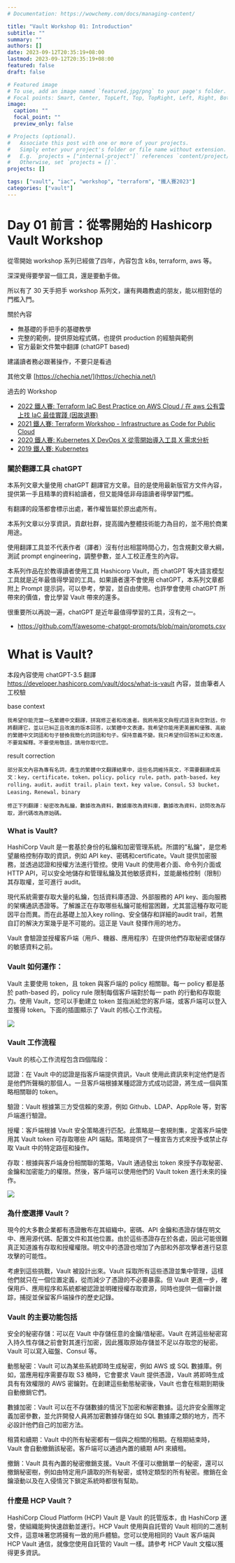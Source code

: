 ```yaml
---
# Documentation: https://wowchemy.com/docs/managing-content/

title: "Vault Workshop 01: Introduction"
subtitle: ""
summary: ""
authors: []
date: 2023-09-12T20:35:19+08:00
lastmod: 2023-09-12T20:35:19+08:00
featured: false
draft: false

# Featured image
# To use, add an image named `featured.jpg/png` to your page's folder.
# Focal points: Smart, Center, TopLeft, Top, TopRight, Left, Right, BottomLeft, Bottom, BottomRight.
image:
  caption: ""
  focal_point: ""
  preview_only: false

# Projects (optional).
#   Associate this post with one or more of your projects.
#   Simply enter your project's folder or file name without extension.
#   E.g. `projects = ["internal-project"]` references `content/project/deep-learning/index.md`.
#   Otherwise, set `projects = []`.
projects: []

tags: ["vault", "iac", "workshop", "terraform", "鐵人賽2023"]
categories: ["vault"]
---
```


# Day 01 前言：從零開始的 Hashicorp Vault Workshop

從零開始 workshop 系列已經做了四年，內容包含 k8s, terraform, aws 等。

深深覺得要學習一個工具，還是要動手做。

所以有了 30 天手把手 workshop 系列文，讓有興趣教處的朋友，能以相對低的門檻入門。

關於內容

- 無基礎的手把手的基礎教學
- 完整的範例，提供原始程式碼，也提供 production 的經驗與範例
- 官方最新文件繁中翻譯 (chatGPT based)

建議讀者務必跟著操作，不要只是看過

其他文章 [https://chechia.net/](https://chechia.net/)

過去的 Workshop 

- [2022 鐵人賽: Terraform IaC Best Practice on AWS Cloud / 在 aws 公有雲上找 IaC 最佳實踐 (因故退賽)](https://chechia.net/zh-hant/tag/%E9%90%B5%E4%BA%BA%E8%B3%BD2022/)
- [2021 鐵人賽: Terraform Workshop - Infrastructure as Code for Public Cloud](https://ithelp.ithome.com.tw/users/20120327/ironman/4057)
- [2020 鐵人賽: Kubernetes X DevOps X 從零開始導入工具 X 需求分析](https://chechia.net/zh-hant/tag/%E9%90%B5%E4%BA%BA%E8%B3%BD2020/)
- [2019 鐵人賽: Kubernetes](https://chechia.net/zh-hant/tag/%E9%90%B5%E4%BA%BA%E8%B3%BD2019/)

### 關於翻譯工具 chatGPT

本系列文章大量使用 chatGPT 翻譯官方文章。目的是使用最新版官方文件內容，提供第一手且精準的資料給讀者，但又能降低非母語讀者得學習門檻。

有翻譯的段落都會標示出處，著作權皆屬於原出處所有。

本系列文章以分享資訊，貢獻社群，提高國內整體技術能力為目的，並不用於商業用途。

使用翻譯工具並不代表作者（譯者）沒有付出相當時間心力，包含規劃文章大綱，測試 prompt engineering，調整參數，並人工校正產生的內容。

本系列作品在於教導讀者使用工具 Hashicorp Vault，而 chatGPT 等大語言模型工具就是近年最值得學習的工具。如果讀者還不會使用 chatGPT，本系列文章都附上 Prompt 提示詞，可以參考，學習，並自由使用。也許學會使用 chatGPT 所帶來的價值，會比學習 Vault 帶來的還多。

很重要所以再說一遍，chatGPT 是近年最值得學習的工具，沒有之一。

- https://github.com/f/awesome-chatgpt-prompts/blob/main/prompts.csv

# What is Vault?

本段內容使用 chatGPT-3.5 翻譯 https://developer.hashicorp.com/vault/docs/what-is-vault 內容，並由筆者人工校驗

base context
```
我希望你能充當一名繁體中文翻譯，拼寫修正者和改進者。我將用英文與程式語言與您對話，你將翻譯它，並以已糾正且改進的版本回答，以繁體中文表達。我希望你能用更美麗和優雅、高級的繁體中文詞語和句子替換我簡化的詞語和句子。保持意義不變。我只希望你回答糾正和改進，不要寫解釋。不要使用敬語，請用你取代您。
```

result correction
```
部分英文內容為專有名詞，產生的繁體中文翻譯結果中，這些名詞維持英文，不需要翻譯成英文：key，certificate，token，policy，policy rule，path，path-based，key rolling，audit，audit trail，plain text，key value，Consul，S3 bucket，Leasing，Renewal，binary

修正下列翻譯：秘密改為私鑰，數據改為資料，數據庫改為資料庫，數據改為資料，訪問改為存取，源代碼改為原始碼。
```

### What is Vault?

HashiCorp Vault 是一套基於身份的私鑰和加密管理系統。所謂的"私鑰"，是您希望嚴格控制存取的資訊，例如 API key、密碼和certificate。Vault 提供加密服務，並透過認證和授權方法進行管控。使用 Vault 的使用者介面、命令列介面或 HTTP API，可以安全地儲存和管理私鑰及其他敏感資料，並能嚴格控制（限制）其存取權，並可進行 audit。

現代系統需要存取大量的私鑰，包括資料庫憑證、外部服務的 API key、面向服務的架構通訊憑證等。了解誰正在存取哪些私鑰可能相當困難，尤其當這種存取可能因平台而異。而在此基礎上加入key rolling、安全儲存和詳細的audit trail，若無自訂的解決方案幾乎是不可能的。這正是 Vault 發揮作用的地方。

Vault 會驗證並授權客戶端（用戶、機器、應用程序）在提供他們存取秘密或儲存的敏感資料之前。

### Vault 如何運作：

Vault 主要使用 token，且 token 與客戶端的 policy 相關聯。每一 policy 都是基於 path-based 的，policy rule 限制每個客戶端對於每一 path 的行動和存取能力。使用 Vault，您可以手動建立 token 並指派給您的客戶端，或客戶端可以登入並獲得 token。下面的插圖顯示了 Vault 的核心工作流程。

![](https://developer.hashicorp.com/_next/image?url=https%3A%2F%2Fcontent.hashicorp.com%2Fapi%2Fassets%3Fproduct%3Dvault%26version%3Drefs%252Fheads%252Frelease%252F1.14.x%26asset%3Dwebsite%252Fpublic%252Fimg%252Fhow-vault-works.png%26width%3D2077%26height%3D1343&w=3840&q=75)

### Vault 工作流程

Vault 的核心工作流程包含四個階段：

認證：在 Vault 中的認證是指客戶端提供資訊，Vault 使用此資訊來判定他們是否是他們所聲稱的那個人。一旦客戶端根據某種認證方式成功認證，將生成一個與策略相關聯的 token。

驗證：Vault 根據第三方受信賴的來源，例如 Github、LDAP、AppRole 等，對客戶端進行驗證。

授權：客戶端根據 Vault 安全策略進行匹配。此策略是一套規則集，定義客戶端使用其 Vault token 可存取哪些 API 端點。策略提供了一種宣告方式來授予或禁止存取 Vault 中的特定路徑和操作。

存取：根據與客戶端身份相關聯的策略，Vault 通過發出 token 來授予存取秘密、金鑰和加密能力的權限。然後，客戶端可以使用他們的 Vault token 進行未來的操作。

![](https://developer.hashicorp.com/_next/image?url=https%3A%2F%2Fcontent.hashicorp.com%2Fapi%2Fassets%3Fproduct%3Dvault%26version%3Drefs%252Fheads%252Frelease%252F1.14.x%26asset%3Dwebsite%252Fpublic%252Fimg%252Fvault-workflow-diagram1.png%26width%3D8300%26height%3D9000&w=3840&q=75)

### 為什麼選擇 Vault？

現今的大多數企業都有憑證散布在其組織中。密碼、API 金鑰和憑證存儲在明文中、應用源代碼、配置文件和其他位置。由於這些憑證存在於各處，因此可能很難真正知道誰有存取和授權權限。明文中的憑證也增加了內部和外部攻擊者進行惡意攻擊的可能性。

考慮到這些挑戰，Vault 被設計出來。Vault 採取所有這些憑證並集中管理，這樣他們就只在一個位置定義，從而減少了憑證的不必要暴露。但 Vault 更進一步，確保用戶、應用程序和系統都被認證並明確授權存取資源，同時也提供一個審計跟踪，捕捉並保留客戶端操作的歷史記錄。

### Vault 的主要功能包括

安全的秘密存儲：可以在 Vault 中存儲任意的金鑰/值秘密。Vault 在將這些秘密寫入持久性存儲之前會對其進行加密，因此獲取原始存儲並不足以存取您的秘密。Vault 可以寫入磁盤、Consul 等。

動態秘密：Vault 可以為某些系統即時生成秘密，例如 AWS 或 SQL 數據庫。例如，當應用程序需要存取 S3 桶時，它會要求 Vault 提供憑證，Vault 將即時生成具有有效權限的 AWS 密鑰對。在創建這些動態秘密後，Vault 也會在租期到期後自動撤銷它們。

數據加密：Vault 可以在不存儲數據的情況下加密和解密數據。這允許安全團隊定義加密參數，並允許開發人員將加密數據存儲在如 SQL 數據庫之類的地方，而不必設計他們自己的加密方法。

租賃和續期：Vault 中的所有秘密都有一個與之相關的租期。在租期結束時，Vault 會自動撤銷該秘密。客戶端可以通過內置的續期 API 來續租。

撤銷：Vault 具有內置的秘密撤銷支援。Vault 不僅可以撤銷單一的秘密，還可以撤銷秘密樹，例如由特定用戶讀取的所有秘密，或特定類型的所有秘密。撤銷在金鑰滾動以及在入侵情況下鎖定系統時都很有幫助。

### 什麼是 HCP Vault？

HashiCorp Cloud Platform (HCP) Vault 是 Vault 的託管版本，由 HashiCorp 運營，使組織能夠快速啟動並運行。HCP Vault 使用與自託管的 Vault 相同的二進制文件，這意味著您將擁有一致的用戶體驗。您可以使用相同的 Vault 客戶端與 HCP Vault 通信，就像您使用自託管的 Vault 一樣。請參考 HCP Vault 文檔以獲得更多資訊。

